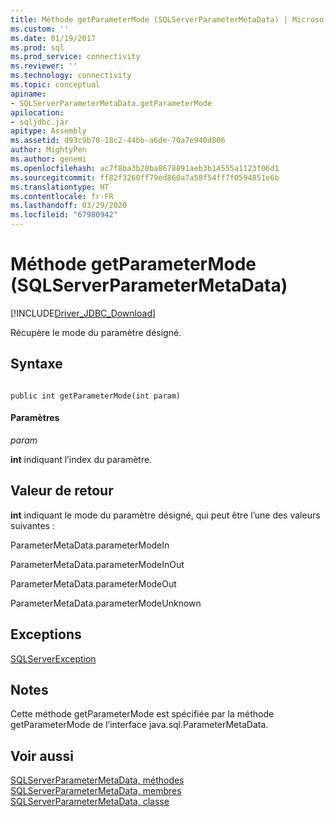```yaml
---
title: Méthode getParameterMode (SQLServerParameterMetaData) | Microsoft Docs
ms.custom: ''
ms.date: 01/19/2017
ms.prod: sql
ms.prod_service: connectivity
ms.reviewer: ''
ms.technology: connectivity
ms.topic: conceptual
apiname:
- SQLServerParameterMetaData.getParameterMode
apilocation:
- sqljdbc.jar
apitype: Assembly
ms.assetid: d93c9b70-18c2-44bb-a6de-70a7e940d806
author: MightyPen
ms.author: genemi
ms.openlocfilehash: ac7f8ba3b20ba8678891aeb3b14555a1123f06d1
ms.sourcegitcommit: ff82f3260ff79ed860a7a58f54ff7f0594851e6b
ms.translationtype: HT
ms.contentlocale: fr-FR
ms.lasthandoff: 03/29/2020
ms.locfileid: "67980942"
---
```

# <a name="getparametermode-method-sqlserverparametermetadata"></a>Méthode getParameterMode (SQLServerParameterMetaData)
[!INCLUDE[Driver_JDBC_Download](../../../includes/driver_jdbc_download.md)]

  Récupère le mode du paramètre désigné.  
  
## <a name="syntax"></a>Syntaxe  
  
```  
  
public int getParameterMode(int param)  
```  
  
#### <a name="parameters"></a>Paramètres  
 *param*  
  
 **int** indiquant l’index du paramètre.  
  
## <a name="return-value"></a>Valeur de retour  
 **int** indiquant le mode du paramètre désigné, qui peut être l’une des valeurs suivantes :  
  
 ParameterMetaData.parameterModeIn  
  
 ParameterMetaData.parameterModeInOut  
  
 ParameterMetaData.parameterModeOut  
  
 ParameterMetaData.parameterModeUnknown  
  
## <a name="exceptions"></a>Exceptions  
 [SQLServerException](../../../connect/jdbc/reference/sqlserverexception-class.md)  
  
## <a name="remarks"></a>Notes  
 Cette méthode getParameterMode est spécifiée par la méthode getParameterMode de l’interface java.sql.ParameterMetaData.  
  
## <a name="see-also"></a>Voir aussi  
 [SQLServerParameterMetaData, méthodes](../../../connect/jdbc/reference/sqlserverparametermetadata-methods.md)   
 [SQLServerParameterMetaData, membres](../../../connect/jdbc/reference/sqlserverparametermetadata-members.md)   
 [SQLServerParameterMetaData, classe](../../../connect/jdbc/reference/sqlserverparametermetadata-class.md)  
  
  
